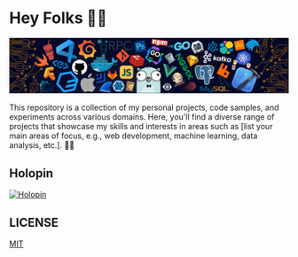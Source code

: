 # Hey Folks 👋🏻

![Header](./src/header_.png)

This repository is a collection of my personal projects, code samples, and experiments across various domains. Here, you'll find a diverse range of projects that showcase my skills and interests in areas such as [list your main areas of focus, e.g., web development, machine learning, data analysis, etc.]. 🚀🌱

## Holopin

[![Holopin](https://holopin.me/iamando)](https://holopin.io/@iamando)

## LICENSE

[MIT](LICENSE)
